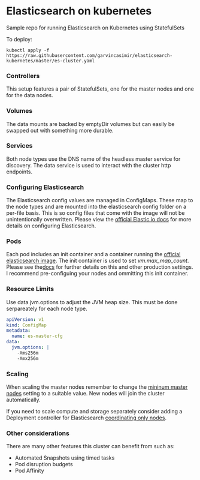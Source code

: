 # Elasticsearch on kubernetes
Sample repo for running Elasticsearch on Kubernetes using StatefulSets

To deploy:
```
kubectl apply -f https://raw.githubusercontent.com/garvincasimir/elasticsearch-kubernetes/master/es-cluster.yaml
```
 ### Controllers
This setup features a pair of StatefulSets, one for the master nodes and one for the data nodes. 

### Volumes
The data mounts are backed by emptyDir volumes but can easily be swapped out with something more durable.

### Services
Both node types use the DNS name of the headless master service for discovery. The data service is used to interact with the cluster http endpoints.

### Configuring Elasticsearch
The Elasticsearch config values are managed in ConfigMaps. These map to the node types and are mounted into the elasticsearch config folder on a per-file basis. This is so config files that come with the image will not be unintentionally overwritten. Please view the [official Elastic.io docs](https://www.elastic.co/guide/en/elasticsearch/reference/current/settings.html) for more details on configuring Elasticsearch.

### Pods
Each pod includes an init container and a container running the [official elasticsearch image](https://www.docker.elastic.co). The init container is used to set *vm.max_map_count*. Please see the[docs](https://www.elastic.co/guide/en/elasticsearch/reference/current/docker.html#docker-cli-run-prod-mode) for further details on this and other production settings. I recommend pre-configuing your nodes and ommitting this init container. 

### Resource Limits
Use data.jvm.options to adjust the JVM heap size. This must be done serpareately for each node type.

```yaml
apiVersion: v1
kind: ConfigMap
metadata:
  name: es-master-cfg
data:
  jvm.options: |
    -Xms256m
    -Xmx256m
```

### Scaling
When scaling the master nodes remember to change the [mininum master nodes](https://www.elastic.co/guide/en/elasticsearch/guide/1.x/_important_configuration_changes.html#_minimum_master_nodes) setting to a suitable value. New nodes will join the cluster automatically. 

If you need to scale compute and storage separately consider adding a Deployment controller for Elasticsearch [coordinating only nodes](https://www.elastic.co/guide/en/elasticsearch/reference/current/modules-node.html#coordinating-only-node).

### Other considerations
There are many other features this cluster can benefit from such as:
  * Automated Snapshots using timed tasks
  *  Pod disruption budgets
  *  Pod Affinity